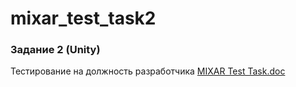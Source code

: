 # mixar_test_task2

### Задание 2 (Unity)

Тестирование на должность разработчика [MIXAR Test Task.doc](https://docs.google.com/document/d/1Wu1dDaJ2GZN9qN-XXJd-xG1V-Bepl90G6p05zNyDxlY/edit?usp=sharing)